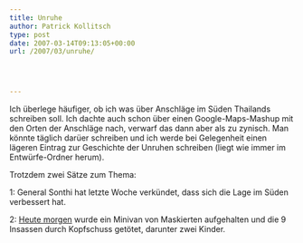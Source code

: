 ```yaml
---
title: Unruhe
author: Patrick Kollitsch
type: post
date: 2007-03-14T09:13:05+00:00
url: /2007/03/unruhe/




---
```

Ich überlege häufiger, ob ich was über Anschläge im Süden Thailands schreiben soll. Ich dachte auch schon über einen Google-Maps-Mashup mit den Orten der Anschläge nach, verwarf das dann aber als zu zynisch. Man könnte täglich darüer schreiben und ich werde bei Gelegenheit einen lägeren Eintrag zur Geschichte der Unruhen schreiben (liegt wie immer im Entwürfe-Ordner herum).

Trotzdem zwei Sätze zum Thema:

1: General Sonthi hat letzte Woche verkündet, dass sich die Lage im Süden verbessert hat.

2: [Heute morgen][1] wurde ein Minivan von Maskierten aufgehalten und die 9 Insassen durch Kopfschuss getötet, darunter zwei Kinder.

 [1]: http://nationmultimedia.com/2007/03/14/headlines/headlines_30029282.php
